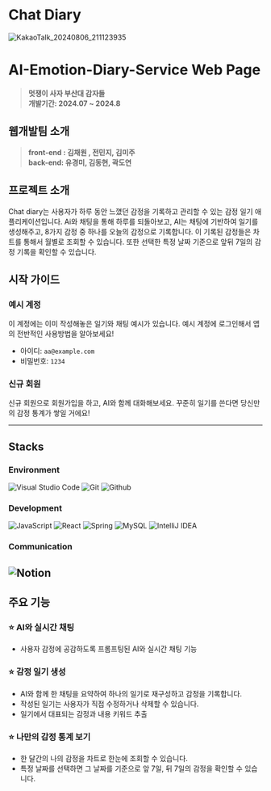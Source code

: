 # Chat Diary

![KakaoTalk_20240806_211123935](https://github.com/user-attachments/assets/38f3ac41-e7d1-4e20-b61d-84359d9cd6ee)

# AI-Emotion-Diary-Service Web Page
> **멋쟁이 사자 부산대 감자들** <br/> **개발기간: 2024.07 ~ 2024.8**

## 웹개발팀 소개
> **front-end : 김채원 , 전민지, 김미주** <br/> **back-end: 유경미, 김동현, 곽도연**

## 프로젝트 소개

Chat diary는 사용자가 하루 동안 느꼈던 감정을 기록하고 관리할 수 있는 감정 일기 애플리케이션입니다.
Ai와 채팅을 통해 하루를 되돌아보고, AI는 채팅에 기반하여 일기를 생성해주고, 8가지 감정 중 하나를 오늘의 감정으로 기록합니다. 
이 기록된 감정들은 차트를 통해서 월별로 조회할 수 있습니다. 또한 선택한 특정 날짜 기준으로 앞뒤 7일의 감정 기록을 확인할 수 있습니다.

## 시작 가이드

### 예시 계정
이 계정에는 이미 작성해놓은 일기와 채팅 예시가 있습니다.
예시 계정에 로그인해서 앱의 전반적인 사용방법을 알아보세요!
- 아이디: `aa@example.com`
- 비밀번호: `1234`


### 신규 회원

신규 회원으로 회원가입을 하고, AI와 함께 대화해보세요.
꾸준히 일기를 쓴다면 당신만의 감정 통계가 쌓일 거에요!

---

## Stacks

### Environment
![Visual Studio Code](https://img.shields.io/badge/Visual%20Studio%20Code-007ACC?style=for-the-badge&logo=Visual%20Studio%20Code&logoColor=white)
![Git](https://img.shields.io/badge/Git-F05032?style=for-the-badge&logo=Git&logoColor=white)
![Github](https://img.shields.io/badge/GitHub-181717?style=for-the-badge&logo=GitHub&logoColor=white)

### Development
![JavaScript](https://img.shields.io/badge/JavaScript-F7DF1E?style=for-the-badge&logo=Javascript&logoColor=white)
![React](https://img.shields.io/badge/React-20232A?style=for-the-badge&logo=react&logoColor=61DAFB)
![Spring](https://img.shields.io/badge/spring-%236DB33F.svg?style=for-the-badge&logo=spring&logoColor=white)
![MySQL](https://img.shields.io/badge/mysql-4479A1.svg?style=for-the-badge&logo=mysql&logoColor=white)
![IntelliJ IDEA](https://img.shields.io/badge/IntelliJIDEA-000000.svg?style=for-the-badge&logo=intellij-idea&logoColor=white)

### Communication
![Notion](https://img.shields.io/badge/Notion-000000?style=for-the-badge&logo=Notion&logoColor=white)
---
## 주요 기능 

### ⭐️ AI와 실시간 채팅
- 사용자 감정에 공감하도록 프롬프팅된 AI와 실시간 채팅 기능

### ⭐️ 감정 일기 생성
- AI와 함께 한 채팅을 요약하여 하나의 일기로 재구성하고 감정을 기록합니다.
- 작성된 일기는 사용자가 직접 수정하거나 삭제할 수 있습니다.
- 일기에서 대표되는 감정과 내용 키워드 추출

### ⭐️ 나만의 감정 통계 보기
- 한 달간의 나의 감정을 차트로 한눈에 조회할 수 있습니다.
- 특정 날짜를 선택하면 그 날짜를 기준으로 앞 7일, 뒤 7일의 감정을 확인할 수 있습니다.
